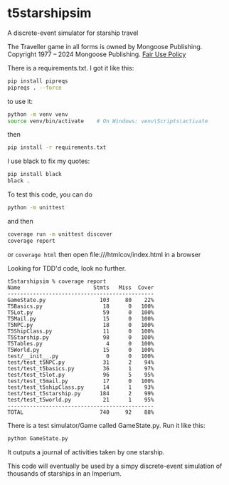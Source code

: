 # t5starshipsim
A discrete-event simulator for starship travel

The Traveller game in all forms is owned by Mongoose Publishing. Copyright 1977 – 2024 Mongoose Publishing. [Fair Use Policy](https://cdn.shopify.com/s/files/1/0609/6139/0839/files/Traveller_Fair_Use_Policy_2024.pdf?v=1725357857)

There is a requirements.txt. I got it like this:
```bash
pip install pipreqs
pipreqs . --force
```

to use it:
```bash
python -m venv venv
source venv/bin/activate    # On Windows: venv\Scripts\activate
```

then 

```bash
pip install -r requirements.txt
```

I use black to fix my quotes:
```bash
pip install black
black .
```

To test this code, you can do 
```bash
python -m unittest
```
and then
```bash
coverage run -m unittest discover
coverage report
```
or
`coverage html`
then open file:///htmlcov/index.html in a browser

Looking for TDD'd code, look no further.
```
t5starshipsim % coverage report                  
Name                       Stmts   Miss  Cover
----------------------------------------------
GameState.py                 103     80    22%
T5Basics.py                   18      0   100%
T5Lot.py                      59      0   100%
T5Mail.py                     15      0   100%
T5NPC.py                      18      0   100%
T5ShipClass.py                11      0   100%
T5Starship.py                 98      0   100%
T5Tables.py                    4      0   100%
T5World.py                    15      0   100%
test/__init__.py               0      0   100%
test/test_t5NPC.py            31      2    94%
test/test_t5basics.py         36      1    97%
test/test_t5lot.py            96      5    95%
test/test_t5mail.py           17      0   100%
test/test_t5shipClass.py      14      1    93%
test/test_t5starship.py      184      2    99%
test/test_t5world.py          21      1    95%
----------------------------------------------
TOTAL                        740     92    88%
```
There is a test simulator/Game called GameState.py.
Run it like this:
```bash
python GameState.py
```
It outputs a journal of activities taken by one starship.

This code will eventually be used by a simpy discrete-event simulation of thousands of starships in an Imperium.